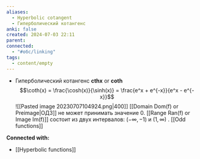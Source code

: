 ```yaml
---
aliases:
  - Hyperbolic cotangent
  - Гиперболический котангенс
anki: false
created: 2024-07-03 22:11
parent: 
connected:
  - "#обс/linking"
tags:
  - content/empty
---
```




- Гиперболический котангенс **cthx** or **coth** 
  $$\coth(x) = \frac{\cosh(x)}{\sinh(x)} = \frac{e^x + e^{-x}}{e^x - e^{-x}}$$
  ![[Pasted image 20230707104924.png|400]]
   [[Domain Dom(f) or Preimage|ОДЗ]] не может принимать значение 0. [[Range Ran(f) or Image Im(f)]] состоит из двух интервалов: $(-\infty, -1)$  и  $(1, \infty)$ . [[Odd functions]]





**Connected with:**
- [[Hyperbolic functions]]

